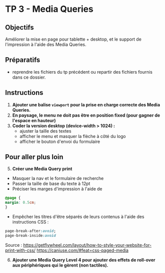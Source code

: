 # TP 3 - Media Queries

## Objectifs
Améliorer la mise en page pour tablette + desktop, et le support de l'impression à l'aide des Media Queries.


## Préparatifs
- reprendre les fichiers du tp précédent ou repartir des fichiers fournis dans ce dossier.


## Instructions
1. **Ajouter une balise `viewport` pour la prise en charge correcte des Media Queries.**
2. **En paysage, le menu ne doit pas être en position fixed (pour gagner de l'espace en hauteur)**
3. **Coder la version desktop (device-width > 1024) :**
	- ajuster la taille des textes
	- afficher le menu et masquer la flèche à côté du logo
	- afficher le bouton d'envoi du formulaire


## Pour aller plus loin
5. **Créer une Media Query print**
- Masquer la nav et le formulaire de recherche
- Passer la taille de base du texte à 12pt
- Préciser les marges d'impression à l'aide de
```css
@page {
margin: 0.5cm;
}
```
- Empêcher les titres d'être séparés de leurs contenus à l'aide des instructions CSS :
```css
page-break-after:avoid;
page-break-inside:avoid
```
Source :
https://getflywheel.com/layout/how-to-style-your-website-for-print-with-css/
https://caniuse.com/#feat=css-paged-media

6. **Ajouter une Media Query Level 4 pour ajouter des effets de roll-over aux périphériques qui le gèrent (non tactiles).**


